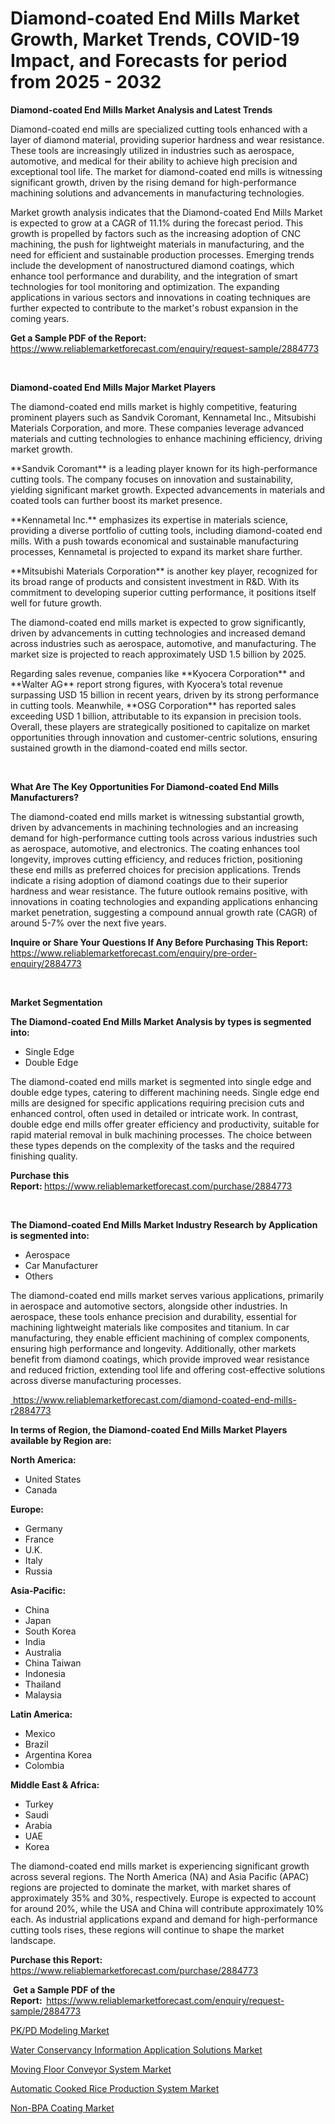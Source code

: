 <p><h1>Diamond-coated End Mills Market Growth, Market Trends, COVID-19 Impact, and Forecasts for period from 2025 - 2032</h1></p><p><strong>Diamond-coated End Mills Market Analysis and Latest Trends</strong></p>
<p><p>Diamond-coated end mills are specialized cutting tools enhanced with a layer of diamond material, providing superior hardness and wear resistance. These tools are increasingly utilized in industries such as aerospace, automotive, and medical for their ability to achieve high precision and exceptional tool life. The market for diamond-coated end mills is witnessing significant growth, driven by the rising demand for high-performance machining solutions and advancements in manufacturing technologies.</p><p>Market growth analysis indicates that the Diamond-coated End Mills Market is expected to grow at a CAGR of 11.1% during the forecast period. This growth is propelled by factors such as the increasing adoption of CNC machining, the push for lightweight materials in manufacturing, and the need for efficient and sustainable production processes. Emerging trends include the development of nanostructured diamond coatings, which enhance tool performance and durability, and the integration of smart technologies for tool monitoring and optimization. The expanding applications in various sectors and innovations in coating techniques are further expected to contribute to the market's robust expansion in the coming years.</p></p>
<p><strong>Get a Sample PDF of the Report:&nbsp;</strong> <a href="https://www.reliablemarketforecast.com/enquiry/request-sample/2884773?utm_campaign=2011&utm_medium=2&utm_source=Github&utm_content=ia&utm_term=13032025&utm_id=diamond-coated-end-mills">https://www.reliablemarketforecast.com/enquiry/request-sample/2884773</a></p>
<p>&nbsp;</p>
<p><strong>Diamond-coated End Mills Major Market Players</strong></p>
<p><p>The diamond-coated end mills market is highly competitive, featuring prominent players such as Sandvik Coromant, Kennametal Inc., Mitsubishi Materials Corporation, and more. These companies leverage advanced materials and cutting technologies to enhance machining efficiency, driving market growth.</p><p>**Sandvik Coromant** is a leading player known for its high-performance cutting tools. The company focuses on innovation and sustainability, yielding significant market growth. Expected advancements in materials and coated tools can further boost its market presence. </p><p>**Kennametal Inc.** emphasizes its expertise in materials science, providing a diverse portfolio of cutting tools, including diamond-coated end mills. With a push towards economical and sustainable manufacturing processes, Kennametal is projected to expand its market share further.</p><p>**Mitsubishi Materials Corporation** is another key player, recognized for its broad range of products and consistent investment in R&D. With its commitment to developing superior cutting performance, it positions itself well for future growth.</p><p>The diamond-coated end mills market is expected to grow significantly, driven by advancements in cutting technologies and increased demand across industries such as aerospace, automotive, and manufacturing. The market size is projected to reach approximately USD 1.5 billion by 2025.</p><p>Regarding sales revenue, companies like **Kyocera Corporation** and **Walter AG** report strong figures, with Kyocera’s total revenue surpassing USD 15 billion in recent years, driven by its strong performance in cutting tools. Meanwhile, **OSG Corporation** has reported sales exceeding USD 1 billion, attributable to its expansion in precision tools. Overall, these players are strategically positioned to capitalize on market opportunities through innovation and customer-centric solutions, ensuring sustained growth in the diamond-coated end mills sector.</p></p>
<p>&nbsp;</p>
<p><strong>What Are The Key Opportunities For Diamond-coated End Mills Manufacturers?</strong></p>
<p><p>The diamond-coated end mills market is witnessing substantial growth, driven by advancements in machining technologies and an increasing demand for high-performance cutting tools across various industries such as aerospace, automotive, and electronics. The coating enhances tool longevity, improves cutting efficiency, and reduces friction, positioning these end mills as preferred choices for precision applications. Trends indicate a rising adoption of diamond coatings due to their superior hardness and wear resistance. The future outlook remains positive, with innovations in coating technologies and expanding applications enhancing market penetration, suggesting a compound annual growth rate (CAGR) of around 5-7% over the next five years.</p></p>
<p><strong>Inquire or Share Your Questions If Any Before Purchasing This Report:</strong> <a href="https://www.reliablemarketforecast.com/enquiry/pre-order-enquiry/2884773?utm_campaign=2011&utm_medium=2&utm_source=Github&utm_content=ia&utm_term=13032025&utm_id=diamond-coated-end-mills">https://www.reliablemarketforecast.com/enquiry/pre-order-enquiry/2884773</a></p>
<p>&nbsp;</p>
<p><strong>Market Segmentation</strong></p>
<p><strong>The Diamond-coated End Mills Market Analysis by types is segmented into:</strong></p>
<p><ul><li>Single Edge</li><li>Double Edge</li></ul></p>
<p><p>The diamond-coated end mills market is segmented into single edge and double edge types, catering to different machining needs. Single edge end mills are designed for specific applications requiring precision cuts and enhanced control, often used in detailed or intricate work. In contrast, double edge end mills offer greater efficiency and productivity, suitable for rapid material removal in bulk machining processes. The choice between these types depends on the complexity of the tasks and the required finishing quality.</p></p>
<p><strong>Purchase this Report:&nbsp;</strong><a href="https://www.reliablemarketforecast.com/purchase/2884773?utm_campaign=2011&utm_medium=2&utm_source=Github&utm_content=ia&utm_term=13032025&utm_id=diamond-coated-end-mills">https://www.reliablemarketforecast.com/purchase/2884773</a></p>
<p>&nbsp;</p>
<p><strong>The Diamond-coated End Mills Market Industry Research by Application is segmented into:</strong></p>
<p><ul><li>Aerospace</li><li>Car Manufacturer</li><li>Others</li></ul></p>
<p><p>The diamond-coated end mills market serves various applications, primarily in aerospace and automotive sectors, alongside other industries. In aerospace, these tools enhance precision and durability, essential for machining lightweight materials like composites and titanium. In car manufacturing, they enable efficient machining of complex components, ensuring high performance and longevity. Additionally, other markets benefit from diamond coatings, which provide improved wear resistance and reduced friction, extending tool life and offering cost-effective solutions across diverse manufacturing processes.</p></p>
<p><a href="https://www.reliablemarketforecast.com/diamond-coated-end-mills-r2884773?utm_campaign=2011&utm_medium=2&utm_source=Github&utm_content=ia&utm_term=13032025&utm_id=diamond-coated-end-mills">&nbsp;https://www.reliablemarketforecast.com/diamond-coated-end-mills-r2884773</a></p>
<p><strong>In terms of Region, the Diamond-coated End Mills Market Players available by Region are:</strong></p>
<p>
    <p> <strong> North America: </strong>
        <ul>
            <li>United States</li>
            <li>Canada</li>
        </ul>
        </p> 
    <p> <strong> Europe: </strong>
        <ul>
            <li>Germany</li>
            <li>France</li>
            <li>U.K.</li>
            <li>Italy</li>
            <li>Russia</li>
        </ul>
        </p> 
    <p> <strong> Asia-Pacific: </strong>
        <ul>
            <li>China</li>
            <li>Japan</li>
            <li>South Korea</li>
            <li>India</li>
            <li>Australia</li>
            <li>China Taiwan</li>
            <li>Indonesia</li>
            <li>Thailand</li>
            <li>Malaysia</li>
        </ul>
        </p> 
    <p> <strong> Latin America: </strong>
        <ul>
            <li>Mexico</li>
            <li>Brazil</li>
            <li>Argentina Korea</li>
            <li>Colombia</li>
        </ul>
        </p> 
    <p> <strong> Middle East & Africa: </strong>
        <ul>
            <li>Turkey</li>
            <li>Saudi</li>
            <li>Arabia</li>
            <li>UAE</li>
            <li>Korea</li>
        </ul>
    </p>
    </p>
<p><p>The diamond-coated end mills market is experiencing significant growth across several regions. The North America (NA) and Asia Pacific (APAC) regions are projected to dominate the market, with market shares of approximately 35% and 30%, respectively. Europe is expected to account for around 20%, while the USA and China will contribute approximately 10% each. As industrial applications expand and demand for high-performance cutting tools rises, these regions will continue to shape the market landscape.</p></p>
<p><strong>Purchase this Report: </strong><a href="https://www.reliablemarketforecast.com/purchase/2884773?utm_campaign=2011&utm_medium=2&utm_source=Github&utm_content=ia&utm_term=13032025&utm_id=diamond-coated-end-mills">https://www.reliablemarketforecast.com/purchase/2884773</a></p>
<p>&nbsp;<strong>Get a Sample PDF of the Report:&nbsp;&nbsp;</strong><a href="https://www.reliablemarketforecast.com/enquiry/request-sample/2884773?utm_campaign=2011&utm_medium=2&utm_source=Github&utm_content=ia&utm_term=13032025&utm_id=diamond-coated-end-mills">https://www.reliablemarketforecast.com/enquiry/request-sample/2884773</a></p>
<p><strong></strong></p>
<p><p><a href="https://github.com/miehldobin1w/Market-Research-Report-List-1/blob/main/pkpd-modeling-market.md?utm_campaign=2011&utm_medium=2&utm_source=Github&utm_content=ia&utm_term=13032025&utm_id=diamond-coated-end-mills">PK/PD Modeling Market</a></p><p><a href="https://github.com/delcirodda4f/Market-Research-Report-List-1/blob/main/water-conservancy-information-application-solutions-market.md?utm_campaign=2011&utm_medium=2&utm_source=Github&utm_content=ia&utm_term=13032025&utm_id=diamond-coated-end-mills">Water Conservancy Information Application Solutions Market</a></p><p><a href="https://github.com/lickoalyanep/Market-Research-Report-List-1/blob/main/moving-floor-conveyor-system-market.md?utm_campaign=2011&utm_medium=2&utm_source=Github&utm_content=ia&utm_term=13032025&utm_id=diamond-coated-end-mills">Moving Floor Conveyor System Market</a></p><p><a href="https://github.com/gaiusmelyna/Market-Research-Report-List-1/blob/main/automatic-cooked-rice-production-system-market.md?utm_campaign=2011&utm_medium=2&utm_source=Github&utm_content=ia&utm_term=13032025&utm_id=diamond-coated-end-mills">Automatic Cooked Rice Production System Market</a></p><p><a href="https://github.com/meenafadilkh/Market-Research-Report-List-1/blob/main/non-bpa-coating-market.md?utm_campaign=2011&utm_medium=2&utm_source=Github&utm_content=ia&utm_term=13032025&utm_id=diamond-coated-end-mills">Non-BPA Coating Market</a></p></p>